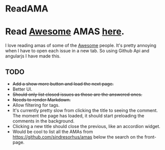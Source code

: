 # ReadAMA

Read [Awesome](https://github.com/sindresorhus/amas) AMAS [here](codepen.io/akashnimare/full/PNLvgM/).
=======
I love reading amas of some of the [Awesome](https://github.com/sindresorhus/amas) people. It's pretty annoying when I have to open each issue in a new tab. So using Github Api and angularjs I have made this.

## TODO
  * <del>Add a show more button and load the next page. </del>
  * Better UI.
  * <del> Should only list closed issues as those are the answered ones.</del>
  * <del> Needs to render Markdown.</del>
  * Allow filtering for tags.
  * It's currently pretty slow from clicking the title to seeing the comment. The moment the page has loaded, it should start   preloading the comments in the background.
  * Clicking a new title should close the previous, like an accordion widget.
  * Would be cool to list all the AMAs from https://github.com/sindresorhus/amas below the search on the front-page.
 

